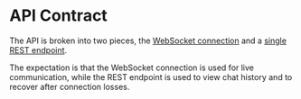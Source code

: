 # API Contract

The API is broken into two pieces, the [WebSocket connection](websocket.md) and a [single REST endpoint](messages.md).

The expectation is that the WebSocket connection is used for live communication, while the REST endpoint is used to view chat history and to recover after connection losses.
